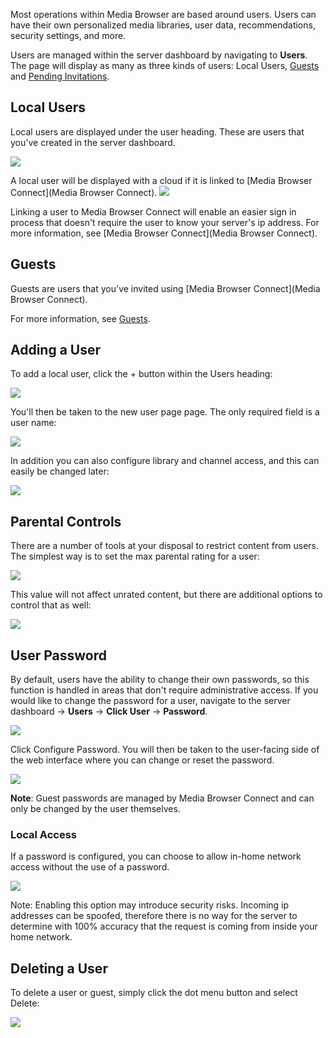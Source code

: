 Most operations within Media Browser are based around users. Users can have their own personalized media libraries, user data, recommendations, security settings, and more.

Users are managed within the server dashboard by navigating to **Users**. The page will display as many as three kinds of users: Local Users, [Guests](Guests) and [Pending Invitations](Guests).

## Local Users

Local users are displayed under the user heading. These are users that you've created in the server dashboard.

![](images/server/users1.png)

A local user will be displayed with a cloud if it is linked to [Media Browser Connect](Media Browser Connect). 
![](images/server/users6.png)

Linking a user to Media Browser Connect will enable an easier sign in process that doesn't require the user to know your server's ip address. For more information, see [Media Browser Connect](Media Browser Connect).

## Guests

Guests are users that you've invited using [Media Browser Connect](Media Browser Connect).

For more information, see [Guests](Guests).

## Adding a User

To add a local user, click the + button within the Users heading:

![](images/server/users7.png)

You'll then be taken to the new user page page. The only required field is a user name:

![](images/server/users8.png)

In addition you can also configure library and channel access, and this can easily be changed later:

![](images/server/users9.png)

## Parental Controls

There are a number of tools at your disposal to restrict content from users. The simplest way is to set the max parental rating for a user:

![](images/server/users13.png)

This value will not affect unrated content, but there are additional options to control that as well:

![](images/server/users14.png)


## User Password

By default, users have the ability to change their own passwords, so this function is handled in areas that don't require administrative access. If you would like to change the password for a user, navigate to the server dashboard -> **Users** -> **Click User** -> **Password**.

![](images/server/users10.png)

Click Configure Password. You will then be taken to the user-facing side of the web interface where you can change or reset the password.

![](images/server/users11.png)

**Note**: Guest passwords are managed by Media Browser Connect and can only be changed by the user themselves.

### Local Access

If a password is configured, you can choose to allow in-home network access without the use of a password.

![](images/server/users12.png)

Note: Enabling this option may introduce security risks. Incoming ip addresses can be spoofed, therefore there is no way for the server to determine with 100% accuracy that the request is coming from inside your home network.

## Deleting a User

To delete a user or guest, simply click the dot menu button and select Delete:

![](images/server/users5.png)
